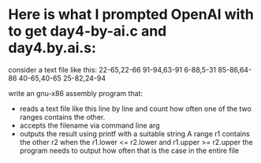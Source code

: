 # Here is what I prompted OpenAI with to get day4-by-ai.c and day4.by.ai.s:
consider a text file like this:
22-65,22-66
91-94,63-91
6-88,5-31
85-86,64-86
40-65,40-65
25-82,24-94

write an gnu-x86 assembly program that:
- reads a text file like this line by line and count how often one of the two ranges contains the other.
- accepts the filename via command line arg
- outputs the result using printf with a suitable string
A range r1 contains the other r2 when the r1.lower <= r2.lower and r1.upper >= r2.upper
the program needs to output how often that is the case in the entire file

